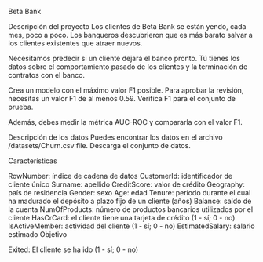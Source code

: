 Beta Bank

Descripción del proyecto
Los clientes de Beta Bank se están yendo, cada mes, poco a poco. Los banqueros descubrieron que es más barato salvar a los clientes existentes que atraer nuevos.

Necesitamos predecir si un cliente dejará el banco pronto. Tú tienes los datos sobre el comportamiento pasado de los clientes y la terminación de contratos con el banco.

Crea un modelo con el máximo valor F1 posible. Para aprobar la revisión, necesitas un valor F1 de al menos 0.59. Verifica F1 para el conjunto de prueba.

Además, debes medir la métrica AUC-ROC y compararla con el valor F1.

Descripción de los datos Puedes encontrar los datos en el archivo /datasets/Churn.csv file. Descarga el conjunto de datos.

Características

RowNumber: índice de cadena de datos
CustomerId: identificador de cliente único
Surname: apellido
CreditScore: valor de crédito
Geography: país de residencia
Gender: sexo
Age: edad
Tenure: período durante el cual ha madurado el depósito a plazo fijo de un cliente (años)
Balance: saldo de la cuenta
NumOfProducts: número de productos bancarios utilizados por el cliente
HasCrCard: el cliente tiene una tarjeta de crédito (1 - sí; 0 - no)
IsActiveMember: actividad del cliente (1 - sí; 0 - no)
EstimatedSalary: salario estimado
Objetivo

Exited: El cliente se ha ido (1 - sí; 0 - no)
